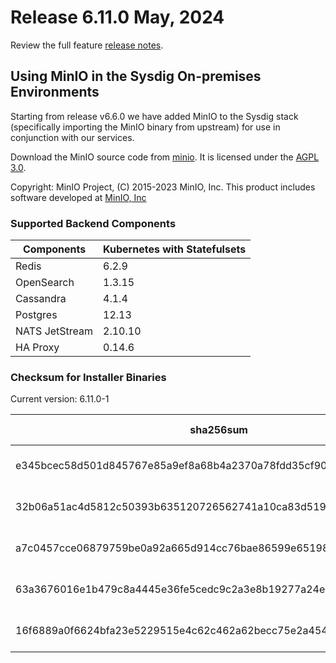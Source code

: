 Release 6.11.0 May, 2024
===

Review the full feature [release notes](https://docs.sysdig.com/en/sysdig-on-premises-release-notes.html).

## Using MinIO in the Sysdig On-premises Environments

Starting from release v6.6.0 we have added MinIO to the Sysdig stack (specifically importing the MinIO binary from upstream) for use in conjunction with our services.

Download the MinIO source code from [minio](https://github.com/minio/minio). It is licensed under the [AGPL 3.0](https://github.com/minio/minio/blob/master/LICENSE).

Copyright: MinIO Project, (C) 2015-2023 MinIO, Inc. This product includes software developed at [MinIO, Inc](https://min.io/)

### Supported Backend Components

| **Components** | **Kubernetes with Statefulsets** |
|---|---|
| Redis                      | 6.2.9 |
| OpenSearch                 | 1.3.15 |
| Cassandra                  | 4.1.4 |
| Postgres                   | 12.13 |
| NATS JetStream             | 2.10.10 |
| HA Proxy                   | 0.14.6 |


### Checksum for Installer Binaries

Current version: 6.11.0-1

| **sha256sum** | **Installer binary** |
|---|---|
| e345bcec58d501d845767e85a9ef8a68b4a2370a78fdd35cf901e4f9ff9cdbe7 | installer-darwin-amd64 |
| 32b06a51ac4d5812c50393b635120726562741a10ca83d519050554532a37983 | installer-darwin-arm64 |
| a7c0457cce06879759be0a92a665d914cc76bae86599e651989de6de8c366017 | installer-linux-amd64 |
| 63a3676016e1b479c8a4445e36fe5cedc9c2a3e8b19277a24e6e291458a8b9a4 | installer-linux-arm |
| 16f6889a0f6624bfa23e5229515e4c62c462a62becc75e2a454fc9c7200de0f1 | installer-linux-arm64 |
